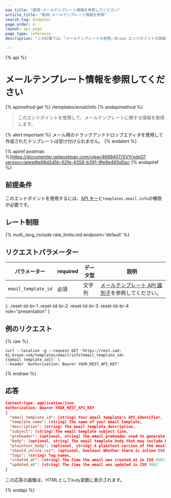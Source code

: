 ```yaml
---
nav_title: "取得:メールテンプレート情報を参照してください"
article_title: "取得:メールテンプレート情報を参照"
search_tag: Endpoint
page_order: 4
layout: api_page
page_type: reference
description: "この記事では、「メールテンプレートの参照」Braze エンドポイントの詳細について説明します。"

---
```

{% api %}
# メールテンプレート情報を参照してください
{% apimethod get %}
/templates/email/info
{% endapimethod %}

> このエンドポイントを使用して、メールテンプレートに関する情報を取得します。

{% alert important %}
メール用のドラッグアンドドロップエディタを使用して作成されたテンプレートは受け付けられません。
{% endalert %}

{% apiref postman %}https://documenter.getpostman.com/view/4689407/SVYrsdsG?version=latest#e98d2d5b-62fe-4358-b391-9fe9e460d0ac {% endapiref %}

## 前提条件
このエンドポイントを使用するには、[API キー]({{site.baseurl}}/api/api_key/)と`templates.email.info`の権限が必要です。

## レート制限

{% multi_lang_include rate_limits.md endpoint='default' %}

## リクエストパラメーター

| パラメーター | required | データ型 | 説明 |
|---|---|---|---|
| `email_template_id`  | 必須 | 文字列 | [メールテンプレート API 識別子]({{site.baseurl}}/api/identifier_types/)を参照してください。 |
{: .reset-td-br-1 .reset-td-br-2 .reset-td-br-3  .reset-td-br-4 role="presentation" }

## 例のリクエスト
{% raw %}
```
curl --location -g --request GET 'https://rest.iad-01.braze.com/templates/email/info?email_template_id={{email_template_id}}' \
--header 'Authorization: Bearer YOUR_REST_API_KEY'
```
{% endraw %}

## 応答 

```json
Content-Type: application/json
Authorization: Bearer YOUR_REST_API_KEY
{
  "email_template_id": (string) Your email template's API Identifier,
  "template_name": (string) The name of your email template,
  "description": (string) The email template description,
  "subject": (string) The email template subject line,
  "preheader": (optional, string) The email preheader used to generate previews in some clients),
  "body": (optional, string) The email template body that may include HTML,
  "plaintext_body": (optional, string) A plaintext version of the email template body,
  "should_inline_css": (optional, boolean) Whether there is inline CSS in the body of the template - defaults to the css inlining value for the workspace,
  "tags": (string) Tag names,
  "created_at": (string) The time the email was created at in ISO 8601,
  "updated_at": (string) The time the email was updated in ISO 8601
}
```

この応答の画像は、HTMLとして`body`変数に表示されます。

{% endapi %}
